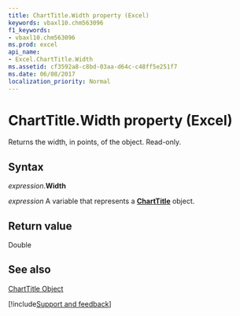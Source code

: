 ```yaml
---
title: ChartTitle.Width property (Excel)
keywords: vbaxl10.chm563096
f1_keywords:
- vbaxl10.chm563096
ms.prod: excel
api_name:
- Excel.ChartTitle.Width
ms.assetid: cf3592a8-c8bd-03aa-d64c-c48ff5e251f7
ms.date: 06/08/2017
localization_priority: Normal
---
```



# ChartTitle.Width property (Excel)

Returns the width, in points, of the object. Read-only.


## Syntax

_expression_.**Width**

_expression_ A variable that represents a **[ChartTitle](Excel.ChartTitle(object).md)** object.


## Return value

Double


## See also


[ChartTitle Object](Excel.ChartTitle(object).md)

[!include[Support and feedback](~/includes/feedback-boilerplate.md)]